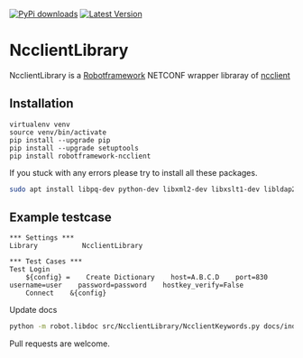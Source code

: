 
[![PyPi downloads](https://img.shields.io/pypi/dm/robotframework-ncclient.svg)](https://pypi.python.org/pypi/robotframework-ncclient)
[![Latest Version](https://img.shields.io/pypi/v/robotframework-ncclient.svg)](https://pypi.python.org/pypi/robotframework-ncclient)

# NcclientLibrary

NcclientLibrary is a [Robotframework](https://github.com/robotframework/robotframework) NETCONF wrapper libraray of [ncclient](https://github.com/ncclient/ncclient)

## Installation

``` Shell
virtualenv venv
source venv/bin/activate
pip install --upgrade pip
pip install --upgrade setuptools
pip install robotframework-ncclient
```

If you stuck with any errors please try to install all these packages.

```bash
sudo apt install libpq-dev python-dev libxml2-dev libxslt1-dev libldap2-dev libsasl2-dev libffi-dev
```

## Example testcase

``` Robotframework
*** Settings ***
Library           NcclientLibrary

*** Test Cases ***
Test Login
    ${config} =    Create Dictionary    host=A.B.C.D    port=830    username=user    password=password    hostkey_verify=False
    Connect    &{config}
```

Update docs 

``` bash
python -m robot.libdoc src/NcclientLibrary/NcclientKeywords.py docs/index.html
```

Pull requests are welcome.
